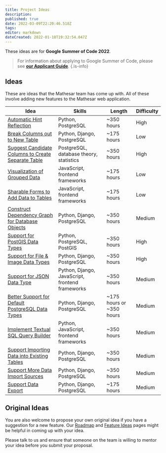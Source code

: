 ```yaml
---
title: Project Ideas
description: 
published: true
date: 2022-03-09T22:20:46.518Z
tags: 
editor: markdown
dateCreated: 2022-01-18T19:32:54.047Z
---
```


These ideas are for **Google Summer of Code 2022**.

> For information about applying to Google Summer of Code, please see [**our Applicant Guide**](/en/community/mentoring/applicant-guide).
{.is-info}

## Ideas

These are ideas that the Mathesar team has come up with. All of these involve adding new features to the Mathesar web application.

| Idea | Skills | Length | Difficulty |
|-|-|-|-|
| [Automatic Hint Reflection](/en/community/mentoring/project-ideas/automatic-hint-reflection) | Python, PostgreSQL | ~350 hours | High |
| [Break Columns out to New Table](/en/community/mentoring/project-ideas/break-out-columns) | Python, Django, PostgreSQL | ~175 hours | Low |
| [Suggest Candidate Columns to Create Separate Table](/en/community/mentoring/project-ideas/suggest-candidate-columns) | PostgreSQL, database theory, statistics | ~350 hours | High |
| [Visualization of Grouped Data](/en/community/mentoring/project-ideas/visualization-of-grouped-data) | JavaScript, frontend frameworks | ~175 hours | Low |
| [Sharable Forms to Add Data to Tables](/en/community/mentoring/project-ideas/sharable-forms) | JavaScript, frontend frameworks  | ~175 hours | Low |
| [Construct Dependency Graph for Database Objects](/en/community/mentoring/project-ideas/dependency-graph) | Python, Django, PostgreSQL | ~350 hours | Medium |
| [Support for PostGIS Data Types](/en/community/mentoring/project-ideas/postgis-data-types) | Python, PostgreSQL, PostGIS | ~350 hours | High |
| [Support for File & Image Data Types](/en/community/mentoring/project-ideas/file-data-types) | Python, Django, PostgreSQL | ~350 hours | High |
| [Support for JSON Data Type](/en/community/mentoring/project-ideas/json-data-type) |Python, Django, JavaScript, frontend frameworks | ~350 hours | Medium |
| [Better Support for Default PostgreSQL Data Types](/en/community/mentoring/project-ideas/support-default-postgres-types) | Python, Django, PostgreSQL | ~175 hours or ~350 hours | Medium |
| [Implement Textual SQL Query Builder](/en/community/mentoring/project-ideas/web-sql-editor)| Python, JavaScript, frontend frameworks | ~350 hours | Medium |
| [Support Importing Data into Existing Tables](/en/community/mentoring/project-ideas/import-data-into-existing-tables) | Python, Django, PostgreSQL | ~350 hours | Medium |
| [Support More Data Import Sources](/en/community/mentoring/project-ideas/more-data-import-sources) | Python, Django, PostgreSQL | ~350 hours | Medium |
| [Support Data Export](/en/community/mentoring/project-ideas/data-export) | Python, Django, PostgreSQL | ~175 hours | Medium |

## Original Ideas

You are also welcome to propose your own original idea if you have a suggestion for a new feature. Our [Roadmap](/en/product/roadmap) and [Feature Ideas](/en/product/feature-ideas) pages might be helpful in coming up with your idea.

Please talk to us and ensure that someone on the team is willing to mentor your idea before you submit your proposal.
